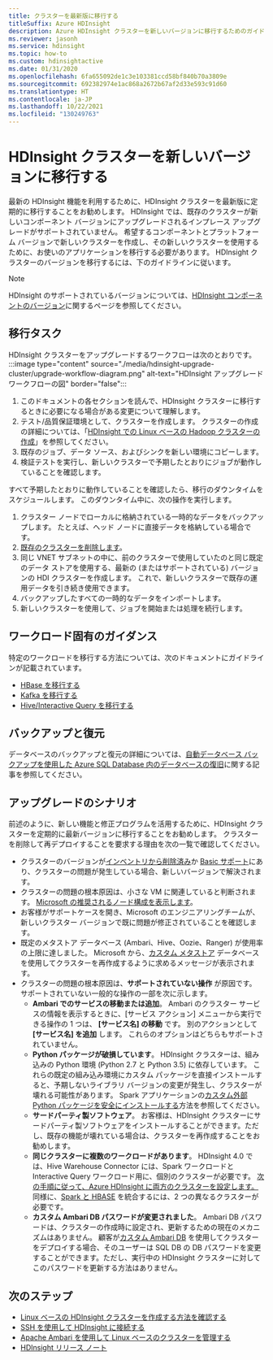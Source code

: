 ```yaml
---
title: クラスターを最新版に移行する
titleSuffix: Azure HDInsight
description: Azure HDInsight クラスターを新しいバージョンに移行するためのガイドラインを説明します。
ms.reviewer: jasonh
ms.service: hdinsight
ms.topic: how-to
ms.custom: hdinsightactive
ms.date: 01/31/2020
ms.openlocfilehash: 6fa655092de1c3e103381ccd58bf840b70a3809e
ms.sourcegitcommit: 692382974e1ac868a2672b67af2d33e593c91d60
ms.translationtype: HT
ms.contentlocale: ja-JP
ms.lasthandoff: 10/22/2021
ms.locfileid: "130249763"
---
```

# <a name="migrate-hdinsight-cluster-to-a-newer-version"></a>HDInsight クラスターを新しいバージョンに移行する

最新の HDInsight 機能を利用するために、HDInsight クラスターを最新版に定期的に移行することをお勧めします。 HDInsight では、既存のクラスターが新しいコンポーネント バージョンにアップグレードされるインプレース アップグレードがサポートされていません。 希望するコンポーネントとプラットフォーム バージョンで新しいクラスターを作成し、その新しいクラスターを使用するために、お使いのアプリケーションを移行する必要があります。 HDInsight クラスターのバージョンを移行するには、下のガイドラインに従います。

> [!NOTE]  
> HDInsight のサポートされているバージョンについては、[HDInsight コンポーネントのバージョン](hdinsight-component-versioning.md#supported-hdinsight-versions)に関するページを参照してください。

## <a name="migration-tasks"></a>移行タスク

HDInsight クラスターをアップグレードするワークフローは次のとおりです。
:::image type="content" source="./media/hdinsight-upgrade-cluster/upgrade-workflow-diagram.png" alt-text="HDInsight アップグレード ワークフローの図" border="false":::

1. このドキュメントの各セクションを読んで、HDInsight クラスターに移行するときに必要になる場合がある変更について理解します。
2. テスト/品質保証環境として、クラスターを作成します。 クラスターの作成の詳細については、「[HDInsight での Linux ベースの Hadoop クラスターの作成](hdinsight-hadoop-provision-linux-clusters.md)」を参照してください。
3. 既存のジョブ、データ ソース、およびシンクを新しい環境にコピーします。
4. 検証テストを実行し、新しいクラスターで予期したとおりにジョブが動作していることを確認します。

すべて予期したとおりに動作していることを確認したら、移行のダウンタイムをスケジュールします。 このダウンタイム中に、次の操作を実行します。

1. クラスター ノードでローカルに格納されている一時的なデータをバックアップします。 たとえば、ヘッド ノードに直接データを格納している場合です。
1. [既存のクラスターを削除します](./hdinsight-delete-cluster.md)。
1. 同じ VNET サブネットの中に、前のクラスターで使用していたのと同じ既定のデータ ストアを使用する、最新の (またはサポートされている) バージョンの HDI クラスターを作成します。 これで、新しいクラスターで既存の運用データを引き続き使用できます。
1. バックアップしたすべての一時的なデータをインポートします。
1. 新しいクラスターを使用して、ジョブを開始または処理を続行します。

## <a name="workload-specific-guidance"></a>ワークロード固有のガイダンス

特定のワークロードを移行する方法については、次のドキュメントにガイドラインが記載されています。

* [HBase を移行する](./hbase/apache-hbase-migrate-new-version.md)
* [Kafka を移行する](./kafka/migrate-versions.md)
* [Hive/Interactive Query を移行する](./interactive-query/apache-hive-migrate-workloads.md)

## <a name="backup-and-restore"></a>バックアップと復元

データベースのバックアップと復元の詳細については、[自動データベース バックアップを使用した Azure SQL Database 内のデータベースの復旧](../azure-sql/database/recovery-using-backups.md)に関する記事を参照してください。

## <a name="upgrade-scenarios"></a>アップグレードのシナリオ

前述のように、新しい機能と修正プログラムを活用するために、HDInsight クラスターを定期的に最新バージョンに移行することをお勧めします。 クラスターを削除して再デプロイすることを要求する理由を次の一覧で確認してください。

* クラスターのバージョンが[インベントリから削除済み](hdinsight-retired-versions.md)か [Basic サポート](hdinsight-36-component-versioning.md)にあり、クラスターの問題が発生している場合、新しいバージョンで解決されます。
* クラスターの問題の根本原因は、小さな VM に関連していると判断されます。 [Microsoft の推奨されるノード構成を表示します](hdinsight-supported-node-configuration.md#all-supported-regions-except-brazil-south-and-japan-west)。
* お客様がサポートケースを開き、Microsoft のエンジニアリングチームが、新しいクラスター バージョンで既に問題が修正されていることを確認します。
* 既定のメタストア データベース (Ambari、Hive、Oozie、Ranger) が使用率の上限に達しました。 Microsoft から、[カスタム メタストア](hdinsight-use-external-metadata-stores.md#custom-metastore) データベースを使用してクラスターを再作成するように求めるメッセージが表示されます。
* クラスターの問題の根本原因は、**サポートされていない操作** が原因です。 サポートされていない一般的な操作の一部を次に示します。
     * **Ambari でのサービスの移動または追加**。 Ambari のクラスター サービスの情報を表示するときに、[サービス アクション] メニューから実行できる操作の 1 つは、 **[サービス名] の移動** です。 別のアクションとして **[サービス名] を追加** します。 これらのオプションはどちらもサポートされていません。
     * **Python パッケージが破損しています**。 HDInsight クラスターは、組み込みの Python 環境 (Python 2.7 と Python 3.5) に依存しています。 これらの既定の組み込み環境にカスタム パッケージを直接インストールすると、予期しないライブラリ バージョンの変更が発生し、クラスターが壊れる可能性があります。 Spark アプリケーションの[カスタム外部 Python パッケージを安全にインストールする](./spark/apache-spark-python-package-installation.md#safely-install-external-python-packages)方法を参照してください。
     * **サードパーティ製ソフトウェア**。 お客様は、HDInsight クラスターにサードパーティ製ソフトウェアをインストールすることができます。ただし、既存の機能が壊れている場合は、クラスターを再作成することをお勧めします。
     * **同じクラスターに複数のワークロードがあります**。 HDInsight 4.0 では、Hive Warehouse Connector には、Spark ワークロードと Interactive Query ワークロード用に、個別のクラスターが必要です。 [次の手順に従って、Azure HDInsight に両方のクラスターを設定します。](interactive-query/apache-hive-warehouse-connector.md) 同様に、[Spark と HBASE](hdinsight-using-spark-query-hbase.md) を統合するには、2 つの異なるクラスターが必要です。
     * **カスタム Ambari DB パスワードが変更されました**。 Ambari DB パスワードは、クラスターの作成時に設定され、更新するための現在のメカニズムはありません。 顧客が[カスタム Ambari DB](hdinsight-custom-ambari-db.md) を使用してクラスターをデプロイする場合、そのユーザーは SQL DB の DB パスワードを変更することができます。ただし、実行中の HDInsight クラスターに対してこのパスワードを更新する方法はありません。

## <a name="next-steps"></a>次のステップ

* [Linux ベースの HDInsight クラスターを作成する方法を確認する](hdinsight-hadoop-provision-linux-clusters.md)
* [SSH を使用して HDInsight に接続する](hdinsight-hadoop-linux-use-ssh-unix.md)
* [Apache Ambari を使用して Linux ベースのクラスターを管理する](hdinsight-hadoop-manage-ambari.md)
* [HDInsight リリース ノート](./hdinsight-version-release.md)

